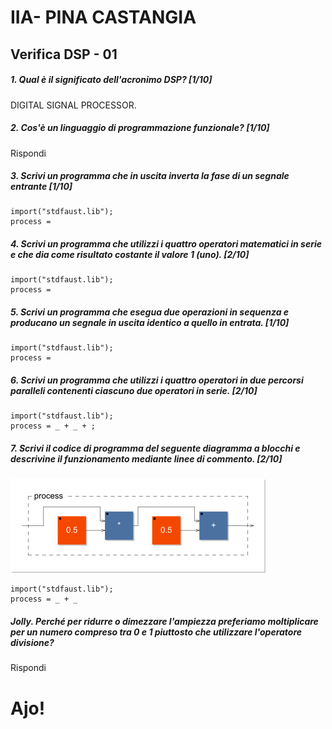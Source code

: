 # IIA- PINA CASTANGIA

## Verifica DSP - 01

##### 1. Qual è il significato dell'acronimo _DSP_? [1/10]
DIGITAL SIGNAL PROCESSOR. 


##### 2. Cos'è un linguaggio di programmazione funzionale? [1/10]

Rispondi

##### 3. Scrivi un programma che in uscita inverta la fase di un segnale entrante [1/10]

```
import("stdfaust.lib");
process =
```

##### 4. Scrivi un programma che utilizzi i quattro operatori matematici in serie e che dia come risultato costante il valore 1 (_uno_). [2/10]

```
import("stdfaust.lib");
process =
```

##### 5. Scrivi un programma che esegua due operazioni in sequenza e producano un segnale in uscita identico a quello in entrata. [1/10]

```
import("stdfaust.lib");
process = 
```

##### 6. Scrivi un programma che utilizzi i quattro operatori in due percorsi paralleli contenenti ciascuno due operatori in serie. [2/10]

```
import("stdfaust.lib");
process = _ + _ + ;
```

##### 7. Scrivi il codice di programma del seguente diagramma a blocchi e descrivine il funzionamento mediante linee di commento. [2/10]

![verifica](https://github.com/LSSN/2019-05-24-2A-VERIFICA/blob/master/process.png) 

```
import("stdfaust.lib");
process = _ + _ 
```

##### Jolly. Perché per ridurre o dimezzare l'ampiezza preferiamo moltiplicare per un numero compreso tra 0 e 1 piuttosto che utilizzare l'operatore divisione?

Rispondi

# Ajo!
